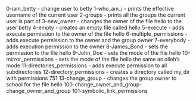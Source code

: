 0-iam_betty - change user to betty
1-who_am_i - prints the effective username of the current user
2-groups - prints all the groups the current user is part of
3-new_owner - changes the owner of the file hello to the user betty
4-empty - creates an empty file called hello
5-execute - adds execute permission to the owner of the file hello
6-multiple_permissions - adds execute permission to the owner and the group owner
7-everybody - adds execution permission to the owner
8-James_Bond - sets the permission to the file hello
9-John_Doe - sets the mode of the file hello
10-mirror_permissions - sets the mode of the file hello the same as olleh’s mode
11-directories_permissions - adds execute permission to all subdirectories
12-directory_permissions - creates a directory called my_dir with permissions 751
13-change_group - changes the group owner to school for the file hello
100-change_owner_and_group-change_owner_and_group
101-symbolic_link_permissions

